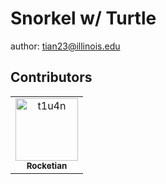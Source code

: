 # Snorkel w/ Turtle

author: [tian23@illinois.edu](mailto:tian23@illinois.edu)

## Contributors

<!-- readme: contributors -start -->
<table>
<tr>
    <td align="center">
        <a href="https://github.com/t1u4n">
            <img src="https://avatars.githubusercontent.com/u/109491891?v=4" width="100;" alt="t1u4n"/>
            <br />
            <sub><b>Rocketian</b></sub>
        </a>
    </td></tr>
</table>
<!-- readme: contributors -end -->